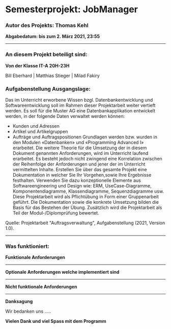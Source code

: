 # Semesterprojekt: JobManager
### Autor des Projekts: Thomas Kehl
<b>Abgabedatum: bis zum 2. März 2021, 23:55</b>

____________________________________________________________________________________________________________

### An diesem Projekt beteiligt sind:

<b>Von der Klasse IT-A 20H-23H</b>

Bill Eberhard | Matthias Stieger | Milad Fakiry

### Aufgabenstellung Ausgangslage:
Das im Unterricht erworbene Wissen bzgl. Datenbankentwicklung und Softwareentwicklung
soll im Rahmen dieser Projektarbeit weiter vertieft werden.
Es soll für die Muster AG eine Datenbankapplikation entwickelt werden, in der folgende Daten
verwaltet werden können:
- Kunden und Adressen
- Artikel und Artikelgruppen
- Aufträge und Auftragspositionen
Grundlagen werden bzw. wurden in den Modulen «Datenbanken» und «Programming
Advanced I» erarbeitet.
Die weitere Theorie für die Umsetzung der in diesem Dokument genannten Anforderungen,
wird im Unterricht laufend erarbeitet. Es besteht jedoch nicht zwingend eine Korrelation
zwischen der Reihenfolge der Anforderungen und jener der im Unterricht vermittelten
Inhalte.
Erstellen Sie über das gesamte Projekt eine Dokumentation in welcher Sie Ihr Vorgehen,sowie
Ihre Ergebnisse festhalten. Verwenden Sie dazu konzeptionelle Elemente aus
Softwareengineering und Design wie: ERM, UseCase-Diagramme, Komponentendiagramme,
Klassendiagramme, Sequenzdiagramme usw.
Diese Projektarbeit wird als Pflichtübung in Form einer Gruppenarbeit geführt. Die
Dokumentation sowie die konkrete Umsetzung bilden die Basis für das Bestehen der Übung.
Zusätzlich wird die Projektarbeit als Teil der Modul-/Diplomprüfung bewertet.

Quelle: Projektarbeit "Auftragsverwaltung", Aufgabenstellung (2021, Version 1.0). 

__________________________________________________

### Was funktioniert:
<b>Funktionale Anforderungen</b>

__________________________________________________

<b>Optionale Anforderungen welche implementiert sind</b>


__________________________________________________

<b>Nicht funktionale Anforderungen</b>


__________________________________________________

<b>Danksagung</b>

Wir bedanken uns .....

<b>Vielen Dank und viel Spass mit dem Programm</b>

